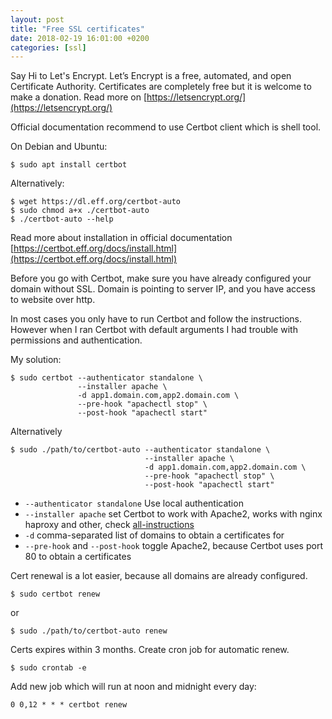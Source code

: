 ```yaml
---
layout: post
title: "Free SSL certificates"
date: 2018-02-19 16:01:00 +0200
categories: [ssl]
---
```


Say Hi to Let's Encrypt.
Let’s Encrypt is a free, automated, and open Certificate Authority.
Certificates are completely free but it is welcome to make a donation.
Read more on [https://letsencrypt.org/](https://letsencrypt.org/)

Official documentation recommend to use Certbot client which is shell tool.

On Debian and Ubuntu:

```console
$ sudo apt install certbot
```

Alternatively:

```console
$ wget https://dl.eff.org/certbot-auto
$ sudo chmod a+x ./certbot-auto
$ ./certbot-auto --help
```

Read more about installation in official documentation [https://certbot.eff.org/docs/install.html](https://certbot.eff.org/docs/install.html)

Before you go with Certbot, make sure you have already configured your domain without SSL.
Domain is pointing to server IP, and you have access to website over http.

In most cases you only have to run Certbot and follow the instructions.
However when I ran Certbot with default arguments I had trouble with permissions and authentication.

My solution:

```console
$ sudo certbot --authenticator standalone \
               --installer apache \
               -d app1.domain.com,app2.domain.com \
               --pre-hook "apachectl stop" \
               --post-hook "apachectl start"
```

Alternatively

```console
$ sudo ./path/to/certbot-auto --authenticator standalone \
                              --installer apache \
                              -d app1.domain.com,app2.domain.com \
                              --pre-hook "apachectl stop" \
                              --post-hook "apachectl start"
```

* `--authenticator standalone` Use local authentication
* `--installer apache` set Certbot to work with Apache2, works with nginx haproxy and other, check [all-instructions](https://certbot.eff.org/all-instructions/)
* `-d` comma-separated list of domains to obtain a certificates for
* `--pre-hook` and `--post-hook` toggle Apache2, because Certbot uses port 80 to obtain a certificates

Cert renewal is a lot easier, because all domains are already configured.

```console
$ sudo certbot renew
```

or

```console
$ sudo ./path/to/certbot-auto renew
```

Certs expires within 3 months. Create cron job for automatic renew.

```console
$ sudo crontab -e
```

Add new job which will run at noon and midnight every day:

```
0 0,12 * * * certbot renew
```
